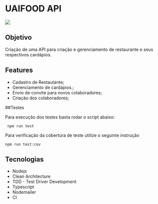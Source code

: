 

# UAIFOOD API

![](https://is1-ssl.mzstatic.com/image/thumb/Purple124/v4/3f/58/94/3f589458-9a3f-9a81-ccea-c057a4ae7539/source/60x60bb.jpg)

## Objetivo

Criação de uma API para criação e gerenciamento de restaurante e seus respectivos cardápios. 

## Features

- Cadastro de Restautante;
- Gerenciamento de cardápios.;
- Envio de convite para novos colaboradores;
- Criação dos colaboradores;

##Testes

Para execução dos testes basta rodar o script abaixo:

` npm run test` 

 Para verificação da cobertura de teste utilize o seguinte instrução 
 
 `npm run test:cov`

## Tecnologias

- Nodejs
- Clean Architecture
- TDD - Test Driver Development
- Typescript
- Nodemailer
- CI
